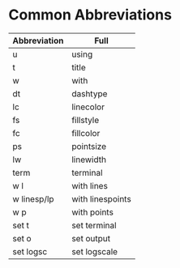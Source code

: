 # Common Abbreviations

| Abbreviation | Full |
|---------|---------|
| u     | using     |
| t | title |
| w | with |
| dt | dashtype |
| lc | linecolor |
| fs | fillstyle |
| fc | fillcolor |
| ps | pointsize |
| lw | linewidth |
| term | terminal |
| w l | with lines |
| w linesp/lp | with linespoints |
| w p | with points |
| set t | set terminal |
| set o | set output |
| set logsc | set logscale |
